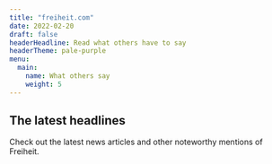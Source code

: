 ```yaml
---
title: "freiheit.com"
date: 2022-02-20
draft: false
headerHeadline: Read what others have to say
headerTheme: pale-purple
menu:
  main:
    name: What others say
    weight: 5
---
```


## The latest headlines
Check out the latest news articles and other noteworthy mentions of Freiheit.